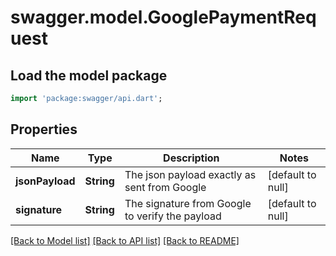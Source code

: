 # swagger.model.GooglePaymentRequest

## Load the model package
```dart
import 'package:swagger/api.dart';
```

## Properties
Name | Type | Description | Notes
------------ | ------------- | ------------- | -------------
**jsonPayload** | **String** | The json payload exactly as sent from Google | [default to null]
**signature** | **String** | The signature from Google to verify the payload | [default to null]

[[Back to Model list]](../README.md#documentation-for-models) [[Back to API list]](../README.md#documentation-for-api-endpoints) [[Back to README]](../README.md)


